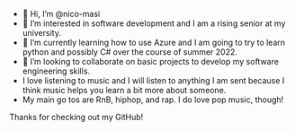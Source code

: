 - 👋 Hi, I’m @nico-masi
- 👀 I’m interested in software development and I am a rising senior at my university.
- 🌱 I’m currently learning how to use Azure and I am going to try to learn python and possibly C# over the course of summer 2022.
- 💞️ I’m looking to collaborate on basic projects to develop my software engineering skills.
- I love listening to music and I will listen to anything I am sent because I think music helps you learn a bit more about someone.
- My main go tos are RnB, hiphop, and rap. I do love pop music, though!

Thanks for checking out my GitHub!
